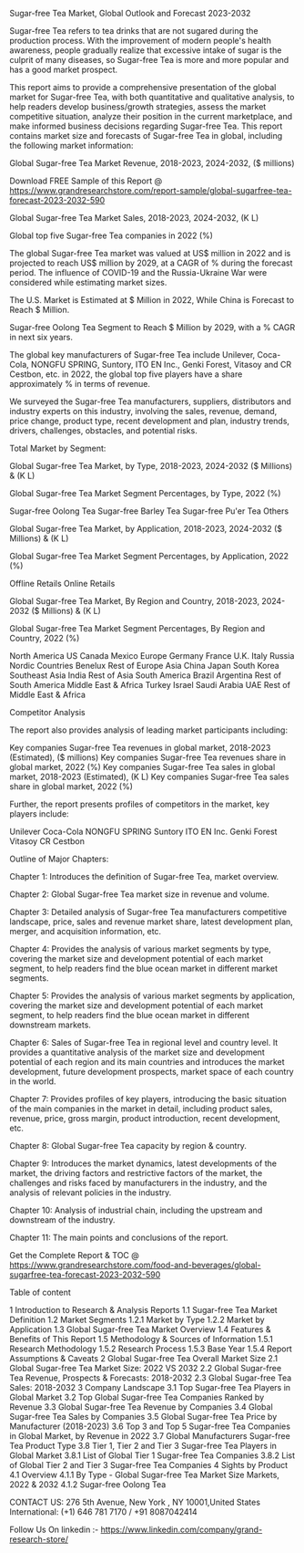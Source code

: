 Sugar-free Tea Market, Global Outlook and Forecast 2023-2032

Sugar-free Tea refers to tea drinks that are not sugared during the production process. With the improvement of modern people's health awareness, people gradually realize that excessive intake of sugar is the culprit of many diseases, so Sugar-free Tea is more and more popular and has a good market prospect.

This report aims to provide a comprehensive presentation of the global market for Sugar-free Tea, with both quantitative and qualitative analysis, to help readers develop business/growth strategies, assess the market competitive situation, analyze their position in the current marketplace, and make informed business decisions regarding Sugar-free Tea. This report contains market size and forecasts of Sugar-free Tea in global, including the following market information:

Global Sugar-free Tea Market Revenue, 2018-2023, 2024-2032, ($ millions)

Download FREE Sample of this Report @ https://www.grandresearchstore.com/report-sample/global-sugarfree-tea-forecast-2023-2032-590


Global Sugar-free Tea Market Sales, 2018-2023, 2024-2032, (K L)

Global top five Sugar-free Tea companies in 2022 (%)

The global Sugar-free Tea market was valued at US$ million in 2022 and is projected to reach US$ million by 2029, at a CAGR of % during the forecast period. The influence of COVID-19 and the Russia-Ukraine War were considered while estimating market sizes.

The U.S. Market is Estimated at $ Million in 2022, While China is Forecast to Reach $ Million.

Sugar-free Oolong Tea Segment to Reach $ Million by 2029, with a % CAGR in next six years.

The global key manufacturers of Sugar-free Tea include Unilever, Coca-Cola, NONGFU SPRING, Suntory, ITO EN Inc., Genki Forest, Vitasoy and CR Cestbon, etc. in 2022, the global top five players have a share approximately % in terms of revenue.

We surveyed the Sugar-free Tea manufacturers, suppliers, distributors and industry experts on this industry, involving the sales, revenue, demand, price change, product type, recent development and plan, industry trends, drivers, challenges, obstacles, and potential risks.

Total Market by Segment:

Global Sugar-free Tea Market, by Type, 2018-2023, 2024-2032 ($ Millions) & (K L)

Global Sugar-free Tea Market Segment Percentages, by Type, 2022 (%)



Sugar-free Oolong Tea
Sugar-free Barley Tea
Sugar-free Pu'er Tea
Others


Global Sugar-free Tea Market, by Application, 2018-2023, 2024-2032 ($ Millions) & (K L)

Global Sugar-free Tea Market Segment Percentages, by Application, 2022 (%)



Offline Retails
Online Retails


Global Sugar-free Tea Market, By Region and Country, 2018-2023, 2024-2032 ($ Millions) & (K L)

Global Sugar-free Tea Market Segment Percentages, By Region and Country, 2022 (%)



North America
US
Canada
Mexico
Europe
Germany
France
U.K.
Italy
Russia
Nordic Countries
Benelux
Rest of Europe
Asia
China
Japan
South Korea
Southeast Asia
India
Rest of Asia
South America
Brazil
Argentina
Rest of South America
Middle East & Africa
Turkey
Israel
Saudi Arabia
UAE
Rest of Middle East & Africa


Competitor Analysis

The report also provides analysis of leading market participants including:



Key companies Sugar-free Tea revenues in global market, 2018-2023 (Estimated), ($ millions)
Key companies Sugar-free Tea revenues share in global market, 2022 (%)
Key companies Sugar-free Tea sales in global market, 2018-2023 (Estimated), (K L)
Key companies Sugar-free Tea sales share in global market, 2022 (%)


Further, the report presents profiles of competitors in the market, key players include:



Unilever
Coca-Cola
NONGFU SPRING
Suntory
ITO EN Inc.
Genki Forest
Vitasoy
CR Cestbon


Outline of Major Chapters:

Chapter 1: Introduces the definition of Sugar-free Tea, market overview.

Chapter 2: Global Sugar-free Tea market size in revenue and volume.

Chapter 3: Detailed analysis of Sugar-free Tea manufacturers competitive landscape, price, sales and revenue market share, latest development plan, merger, and acquisition information, etc.

Chapter 4: Provides the analysis of various market segments by type, covering the market size and development potential of each market segment, to help readers find the blue ocean market in different market segments.

Chapter 5: Provides the analysis of various market segments by application, covering the market size and development potential of each market segment, to help readers find the blue ocean market in different downstream markets.

Chapter 6: Sales of Sugar-free Tea in regional level and country level. It provides a quantitative analysis of the market size and development potential of each region and its main countries and introduces the market development, future development prospects, market space of each country in the world.

Chapter 7: Provides profiles of key players, introducing the basic situation of the main companies in the market in detail, including product sales, revenue, price, gross margin, product introduction, recent development, etc.

Chapter 8: Global Sugar-free Tea capacity by region & country.

Chapter 9: Introduces the market dynamics, latest developments of the market, the driving factors and restrictive factors of the market, the challenges and risks faced by manufacturers in the industry, and the analysis of relevant policies in the industry.

Chapter 10: Analysis of industrial chain, including the upstream and downstream of the industry.

Chapter 11: The main points and conclusions of the report.

Get the Complete Report & TOC @ https://www.grandresearchstore.com/food-and-beverages/global-sugarfree-tea-forecast-2023-2032-590

Table of content

1 Introduction to Research & Analysis Reports
1.1 Sugar-free Tea Market Definition
1.2 Market Segments
1.2.1 Market by Type
1.2.2 Market by Application
1.3 Global Sugar-free Tea Market Overview
1.4 Features & Benefits of This Report
1.5 Methodology & Sources of Information
1.5.1 Research Methodology
1.5.2 Research Process
1.5.3 Base Year
1.5.4 Report Assumptions & Caveats
2 Global Sugar-free Tea Overall Market Size
2.1 Global Sugar-free Tea Market Size: 2022 VS 2032
2.2 Global Sugar-free Tea Revenue, Prospects & Forecasts: 2018-2032
2.3 Global Sugar-free Tea Sales: 2018-2032
3 Company Landscape
3.1 Top Sugar-free Tea Players in Global Market
3.2 Top Global Sugar-free Tea Companies Ranked by Revenue
3.3 Global Sugar-free Tea Revenue by Companies
3.4 Global Sugar-free Tea Sales by Companies
3.5 Global Sugar-free Tea Price by Manufacturer (2018-2023)
3.6 Top 3 and Top 5 Sugar-free Tea Companies in Global Market, by Revenue in 2022
3.7 Global Manufacturers Sugar-free Tea Product Type
3.8 Tier 1, Tier 2 and Tier 3 Sugar-free Tea Players in Global Market
3.8.1 List of Global Tier 1 Sugar-free Tea Companies
3.8.2 List of Global Tier 2 and Tier 3 Sugar-free Tea Companies
4 Sights by Product
4.1 Overview
4.1.1 By Type - Global Sugar-free Tea Market Size Markets, 2022 & 2032
4.1.2 Sugar-free Oolong Tea

CONTACT US:
276 5th Avenue, New York , NY 10001,United States
International: (+1) 646 781 7170 / +91 8087042414

Follow Us On linkedin :- https://www.linkedin.com/company/grand-research-store/



